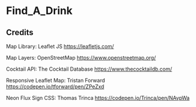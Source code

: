 # Find_A_Drink


## Credits

Map Library:
Leaflet JS https://leafletjs.com/

Map Layers:
OpenStreetMap https://www.openstreetmap.org/

Cocktail API:
The Cocktail Database https://www.thecocktaildb.com/

Responsive Leaflet Map:
Tristan Forward https://codepen.io/tforward/pen/ZPeZxd

Neon Flux Sign CSS:
Thomas Trinca https://codepen.io/Trinca/pen/NAvpWa